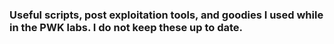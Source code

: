 
### Useful scripts, post exploitation tools, and goodies I used while in the PWK labs. I do not keep these up to date.
